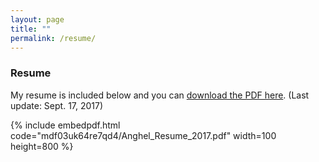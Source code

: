 ```yaml
---
layout: page
title: ""
permalink: /resume/
---
```


### Resume

My resume is included below and you can [download the PDF here](https://github.com/canghel/canghel.github.io/raw/master/documents/Anghel_Resume_2017.pdf).  (Last update: Sept. 17, 2017)

{% include embedpdf.html code="mdf03uk64re7qd4/Anghel_Resume_2017.pdf" width=100 height=800 %}